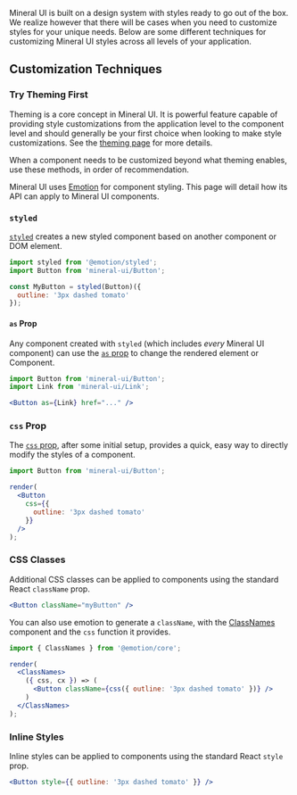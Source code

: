 Mineral UI is built on a design system with styles ready to go out of the box.  We realize however that there will be cases when you need to customize styles for your unique needs.  Below are some different techniques for customizing Mineral UI styles across all levels of your application.

## Customization Techniques

### Try Theming First

Theming is a core concept in Mineral UI.  It is powerful feature capable of providing style customizations from the application level to the component level and should generally be your first choice when looking to make style customizations. See the [theming page](/theming) for more details.

When a component needs to be customized beyond what theming enables, use these methods, in order of recommendation.

<Callout title="Note">
  <p key={0}>
    Mineral UI uses <a key={0} href="https://emotion.sh/">Emotion</a> for
    component styling. This page will detail how its API can apply to Mineral UI
    components.
  </p>
</Callout>

### `styled`

[`styled`](https://emotion.sh/docs/styled) creates a new styled component based on another component or DOM element.

```jsx
import styled from '@emotion/styled';
import Button from 'mineral-ui/Button';

const MyButton = styled(Button)({
  outline: '3px dashed tomato'
});
```

#### `as` Prop

Any component created with `styled` (which includes _every_ Mineral UI component) can use the [`as` prop](https://emotion.sh/docs/styled#as-prop) to change the rendered element or Component.

```jsx
import Button from 'mineral-ui/Button';
import Link from 'mineral-ui/Link';

<Button as={Link} href="..." />
```

### `css` Prop

The [`css` prop](https://emotion.sh/docs/css-prop), after some initial setup, provides a quick, easy way to directly modify the styles of a component.

```jsx
import Button from 'mineral-ui/Button';

render(
  <Button
    css={{
      outline: '3px dashed tomato'
    }}
  />
);
```

### CSS Classes

Additional CSS classes can be applied to components using the standard React `className` prop.

```jsx
<Button className="myButton" />
```

You can also use emotion to generate a `className`, with the [ClassNames](https://emotion.sh/docs/class-names) component and the `css` function it provides.

```jsx
import { ClassNames } from '@emotion/core';

render(
  <ClassNames>
    ({ css, cx }) => (
      <Button className={css({ outline: '3px dashed tomato' })} />
    )
  </ClassNames>
);
```

### Inline Styles

Inline styles can be applied to components using the standard React `style` prop.

```jsx
<Button style={{ outline: '3px dashed tomato' }} />
```
